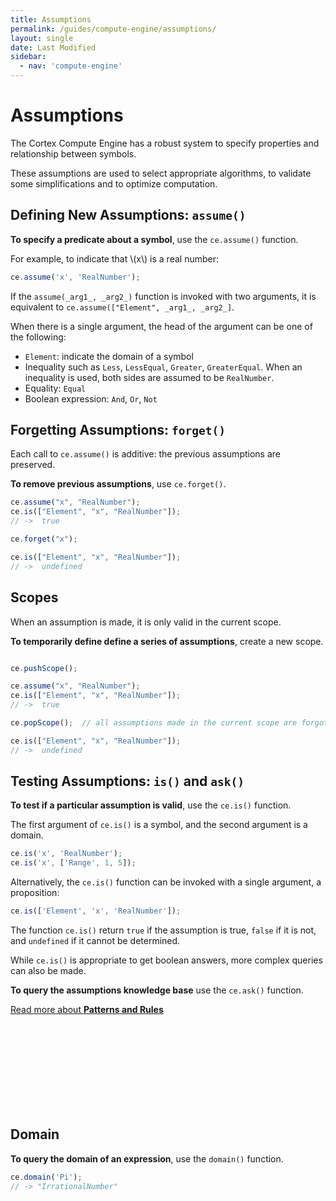 ```yaml
---
title: Assumptions
permalink: /guides/compute-engine/assumptions/
layout: single
date: Last Modified
sidebar:
  - nav: 'compute-engine'
---
```


<script defer type='module'>
    import {renderMathInDocument} from '//unpkg.com/mathlive/dist/mathlive.min.mjs';
    renderMathInDocument({ 
      renderAccessibleContent: false,
      TeX: { 
        delimiters: {
          inline: [['\\(', '\\)']],
          display: [ ['$$', '$$'], ['\\[', '\\]']],
        },
        processEnvironments : false 
      },
      asciiMath: null,
    });
</script>

# Assumptions

The Cortex Compute Engine has a robust system to specify properties and
relationship between symbols.

These assumptions are used to select appropriate algorithms, to validate some
simplifications and to optimize computation.

## Defining New Assumptions: `assume()`

**To specify a predicate about a symbol**, use the `ce.assume()` function.

For example, to indicate that \\(x\\) is a real number:

```js
ce.assume('x', 'RealNumber');
```

If the `assume(_arg1_, _arg2_)` function is invoked with two arguments, it is
equivalent to `ce.assume(["Element", _arg1_, _arg2_]`.

When there is a single argument, the head of the argument can be one of the
following:

- `Element`: indicate the domain of a symbol
- Inequality such as `Less`, `LessEqual`, `Greater`, `GreaterEqual`. When an
  inequality is used, both sides are assumed to be `RealNumber`.
- Equality: `Equal`
- Boolean expression: `And`, `Or`, `Not`

## Forgetting Assumptions: `forget()`

Each call to `ce.assume()` is additive: the previous assumptions are preserved.

**To remove previous assumptions**, use `ce.forget()`.


```js
ce.assume("x", "RealNumber");
ce.is(["Element", "x", "RealNumber"]);
// ->  true

ce.forget("x");

ce.is(["Element", "x", "RealNumber"]);
// ->  undefined
```


## Scopes

When an assumption is made, it is only valid in the current scope.

**To temporarily define define a series of assumptions**, create a new scope.

```js

ce.pushScope();

ce.assume("x", "RealNumber");
ce.is(["Element", "x", "RealNumber"]);
// ->  true

ce.popScope();  // all assumptions made in the current scope are forgotten

ce.is(["Element", "x", "RealNumber"]);
// ->  undefined

```

## Testing Assumptions: `is()` and `ask()`

**To test if a particular assumption is valid**, use the `ce.is()` function.

The first argument of `ce.is()` is a symbol, and the second argument is a domain.

```js
ce.is('x', 'RealNumber');
ce.is('x', ['Range', 1, 5]);
```

Alternatively, the `ce.is()` function can be invoked with a single argument, a
proposition:

```js
ce.is(['Element', 'x', 'RealNumber']);
```

The function `ce.is()` return `true` if the assumption is true, `false` if it is
not, and `undefined` if it cannot be determined.

While `ce.is()` is appropriate to get boolean answers, more complex queries
can also be made.

**To query the assumptions knowledge base** use the `ce.ask()` function.



<div class='read-more'><a href="/guides/compute-engine/patterns-and-rules/">Read more about <strong>Patterns and Rules</strong><svg class="svg-chevron" ><use xlink:href="#svg-chevron"></use></svg></a></div>

## Domain

**To query the domain of an expression**, use the `domain()` function.

```js
ce.domain('Pi');
// -> "IrrationalNumber"
```
